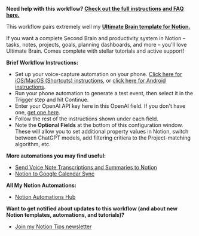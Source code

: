 **Need help with this workflow? [Check out the full instructions and FAQ here.](https://thomasjfrank.com/notion-chatgpt-voice-tasks/)**

This workflow pairs extremely well my **[Ultimate Brain template for Notion.](https://thomasjfrank.com/brain/)** 

If you want a complete Second Brain and productivity system in Notion – tasks, notes, projects, goals, planning dashboards, and more – you'll love Ultimate Brain. Comes complete with stellar tutorials and active support!

**Brief Workflow Instructions:**

* Set up your voice-capture automation on your phone. [Click here for iOS/MacOS (Shortcuts) instructions](https://thomasjfrank.com/notion-chatgpt-voice-tasks/#ios), or [click here for Android instructions](https://thomasjfrank.com/notion-chatgpt-voice-tasks/#android).
* Run your phone automation to generate a test event, then select it in the Trigger step and hit Continue.
* Enter your OpenAI API key here in this OpenAI field. If you don't have one, [get one here](https://platform.openai.com/account/api-keys).
* Follow the rest of the instructions shown under each field.
* Note the **Optional Fields** at the bottom of this configuration window. These will allow you to set additional property values in Notion, switch between ChatGPT models, add filtering critiera to the Project-matching algorithm, etc.

**More automations you may find useful:**
* [Send Voice Note Transcriptions and Summaries to Notion](https://thomasjfrank.com/how-to-transcribe-audio-to-text-with-chatgpt-and-notion/)
* [Notion to Google Calendar Sync](https://thomasjfrank.com/notion-google-calendar-sync/)

**All My Notion Automations:**
* [Notion Automations Hub](https://thomasjfrank.com/notion-automations/)

**Want to get notified about updates to this workflow (and about new Notion templates, automations, and tutorials)?**
* [Join my Notion Tips newsletter](https://thomasjfrank.com/fundamentals/#get-the-newsletter)
